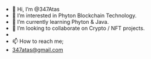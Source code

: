 - 👋 Hi, I’m @347Atas
- 👀 I’m interested in Phyton Blockchain Technology. 
- 🌱 I’m currently learning Phyton & Java.
- 💞️ I’m looking to collaborate on Crypto / NFT projects.
- 
- 📫 How to reach me;
-  347atas@gmail.com
